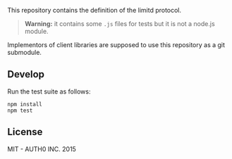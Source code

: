 This repository contains the definition of the limitd protocol.

> **Warning:** it contains some `.js` files for tests but it is not a node.js module.

Implementors of client libraries are supposed to use this repository as a git submodule.

## Develop

Run the test suite as follows:

```
npm install
npm test
```

## License

MIT - AUTH0 INC. 2015